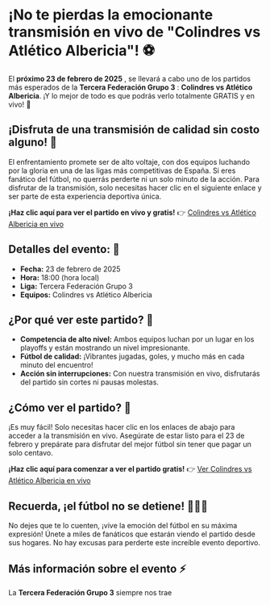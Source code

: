 # ¡No te pierdas la emocionante transmisión en vivo de "Colindres vs Atlético Albericia"! ⚽

El **próximo 23 de febrero de 2025** , se llevará a cabo uno de los partidos más esperados de la **Tercera Federación Grupo 3** : **Colindres vs Atlético Albericia**. ¡Y lo mejor de todo es que podrás verlo totalmente GRATIS y en vivo! 🥳

## ¡Disfruta de una transmisión de calidad sin costo alguno! 🎥

El enfrentamiento promete ser de alto voltaje, con dos equipos luchando por la gloria en una de las ligas más competitivas de España. Si eres fanático del fútbol, no querrás perderte ni un solo minuto de la acción. Para disfrutar de la transmisión, solo necesitas hacer clic en el siguiente enlace y ser parte de esta experiencia deportiva única.

**¡Haz clic aquí para ver el partido en vivo y gratis!** 👉 [Colindres vs Atlético Albericia en vivo](https://tinyurl.com/livestreamfreeo?st=Colindres+vs+Atl%C3%A9tico+Albericia&si=gh)

## Detalles del evento: 📅

- **Fecha:** 23 de febrero de 2025
- **Hora:** 18:00 (hora local)
- **Liga:** Tercera Federación Grupo 3
- **Equipos:** Colindres vs Atlético Albericia

## ¿Por qué ver este partido? 🤔

- **Competencia de alto nivel:** Ambos equipos luchan por un lugar en los playoffs y están mostrando un nivel impresionante.
- **Fútbol de calidad:** ¡Vibrantes jugadas, goles, y mucho más en cada minuto del encuentro!
- **Acción sin interrupciones:** Con nuestra transmisión en vivo, disfrutarás del partido sin cortes ni pausas molestas.

## ¿Cómo ver el partido? 📱

¡Es muy fácil! Solo necesitas hacer clic en los enlaces de abajo para acceder a la transmisión en vivo. Asegúrate de estar listo para el 23 de febrero y prepárate para disfrutar del mejor fútbol sin tener que pagar un solo centavo.

**¡Haz clic aquí para comenzar a ver el partido gratis!** 👉 [Ver Colindres vs Atlético Albericia en vivo](https://tinyurl.com/livestreamfreeo?st=Colindres+vs+Atl%C3%A9tico+Albericia&si=gh)

## Recuerda, ¡el fútbol no se detiene! 🏃‍♂️💨

No dejes que te lo cuenten, ¡vive la emoción del fútbol en su máxima expresión! Únete a miles de fanáticos que estarán viendo el partido desde sus hogares. No hay excusas para perderte este increíble evento deportivo.

## Más información sobre el evento ⚡

La **Tercera Federación Grupo 3** siempre nos trae
